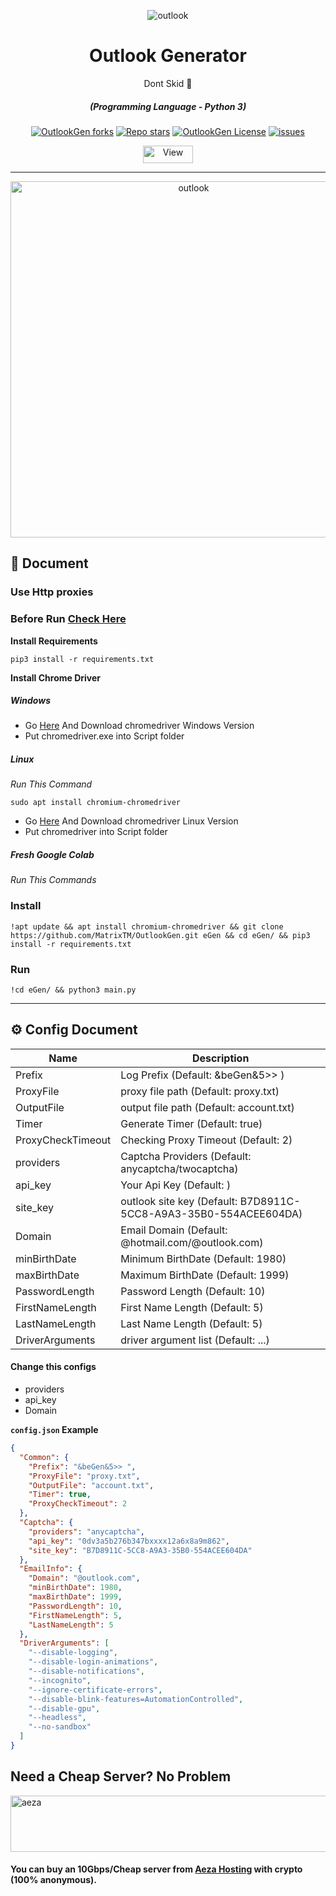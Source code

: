<p align="center"><img src="images/01.png" alt="outlook"></p>
<div align="center" style="margin-top: 0;">
   <h1>Outlook Generator</h1>
   <p>Dont Skid 👀</p>
</div>
<em><h5 align="center">(Programming Language - Python 3)</h5></em>
<p align="center">
<a href="#"><img alt="OutlookGen forks" src="https://img.shields.io/github/forks/MatrixTM/OutlookGen?style=for-the-badge"></a>
<a href="#"><img alt="Repo stars" src="https://img.shields.io/github/stars/MatrixTM/OutlookGen?style=for-the-badge&color=yellow"></a>
<a href="#"><img alt="OutlookGen License" src="https://img.shields.io/github/license/MatrixTM/OutlookGen?color=orange&style=for-the-badge"></a>
<a href="https://github.com/MatrixTM/OutlookGen/issues"><img alt="issues" src="https://img.shields.io/github/issues/MatrixTM/OutlookGen?color=purple&style=for-the-badge"></a>
<p align="center"><img src="https://views.whatilearened.today/views/github/MatrixTM/OutlookGen.svg" width="80px" height="28px" alt="View"></p>

---

<p align="center"><img src="images/02.png" width="570" alt="outlook"></p>

## 📝 Document

### Use Http proxies
### Before Run [Check Here](#config_doc)


**Install Requirements**

```
pip3 install -r requirements.txt
```

**Install Chrome Driver**

##### Windows

[//]: # (###### Alos You Can Watch [This Video]&#40;https://youtube.com&#41;)

- Go [Here](https://chromedriver.chromium.org/downloads) And Download chromedriver Windows Version
- Put chromedriver.exe into Script folder

##### Linux

*Run This Command*

```shell script
sudo apt install chromium-chromedriver
```

- Go [Here](https://chromedriver.chromium.org/downloads) And Download chromedriver Linux Version
- Put chromedriver into Script folder

##### Fresh Google Colab

*Run This Commands*

### Install

```shell
!apt update && apt install chromium-chromedriver && git clone https://github.com/MatrixTM/OutlookGen.git eGen && cd eGen/ && pip3 install -r requirements.txt
```

### Run

```shell
!cd eGen/ && python3 main.py
```

---
<div id="config_doc">

## ⚙️ Config Document

| Name              | Description                                                      |
|-------------------|------------------------------------------------------------------|
| Prefix            | Log Prefix (Default: &beGen&5>> )                                |
| ProxyFile         | proxy file path (Default: proxy.txt)                             |
| OutputFile        | output file path (Default: account.txt)                          |
| Timer             | Generate Timer (Default: true)                                   |
| ProxyCheckTimeout | Checking Proxy Timeout (Default: 2)                              |
| providers         | Captcha Providers (Default: anycaptcha/twocaptcha)               |
| api_key           | Your Api Key (Default: )                                         |
| site_key          | outlook site key (Default: B7D8911C-5CC8-A9A3-35B0-554ACEE604DA) |
| Domain            | Email Domain (Default: @hotmail.com/@outlook.com)                |
| minBirthDate      | Minimum BirthDate (Default: 1980)                                |
| maxBirthDate      | Maximum BirthDate (Default: 1999)                                |
| PasswordLength    | Password Length (Default: 10)                                    |
| FirstNameLength   | First Name Length (Default: 5)                                   |
| LastNameLength    | Last Name Length (Default: 5)                                    |
| DriverArguments   | driver argument list (Default: ...)                              |

</div>

#### Change this configs

- providers
- api_key
- Domain

**`config.json` Example**

```json
{
  "Common": {
    "Prefix": "&beGen&5>> ",
    "ProxyFile": "proxy.txt",
    "OutputFile": "account.txt",
    "Timer": true,
    "ProxyCheckTimeout": 2
  },
  "Captcha": {
    "providers": "anycaptcha",
    "api_key": "0dv3a5b276b347bxxxx12a6x8a9m862",
    "site_key": "B7D8911C-5CC8-A9A3-35B0-554ACEE604DA"
  },
  "EmailInfo": {
    "Domain": "@outlook.com",
    "minBirthDate": 1980,
    "maxBirthDate": 1999,
    "PasswordLength": 10,
    "FirstNameLength": 5,
    "LastNameLength": 5
  },
  "DriverArguments": [
    "--disable-logging",
    "--disable-login-animations",
    "--disable-notifications",
    "--incognito",
    "--ignore-certificate-errors",
    "--disable-blink-features=AutomationControlled",
    "--disable-gpu",
    "--headless",
    "--no-sandbox"
  ]
}
```

## Need a Cheap Server? No Problem

<a href="https://aeza.net/?ref=375036"><img src="https://github.com/user-attachments/assets/f875428b-cb35-442d-8dce-cdc5ead4ffbd" width="728" height="90" alt="aeza"></a>

#### You can buy an 10Gbps/Cheap server from [Aeza Hosting](https://aeza.net/?ref=375036) with crypto (100% anonymous).
